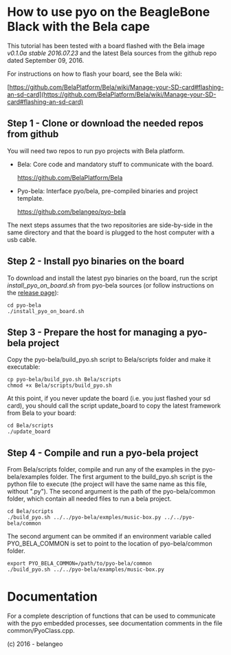 How to use pyo on the BeagleBone Black with the Bela cape
=========================================================

This tutorial has been tested with a board flashed with the 
Bela image _v0.1.0a stable 2016.07.23_ and the latest Bela 
sources from the github repo dated September 09, 2016.

For instructions on how to flash your board, see the Bela 
wiki:

[https://github.com/BelaPlatform/Bela/wiki/Manage-your-SD-card#flashing-an-sd-card](https://github.com/BelaPlatform/Bela/wiki/Manage-your-SD-card#flashing-an-sd-card)

Step 1 - Clone or download the needed repos from github
-------------------------------------------------------

You will need two repos to run pyo projects with Bela platform.

- Bela: Core code and mandatory stuff to communicate with the board.

    https://github.com/BelaPlatform/Bela

- Pyo-bela: Interface pyo/bela, pre-compiled binaries and project template.

    https://github.com/belangeo/pyo-bela

The next steps assumes that the two repositories are side-by-side
in the same directory and that the board is plugged to the host 
computer with a usb cable.

Step 2 - Install pyo binaries on the board
------------------------------------------

To download and install the latest pyo binaries on the board, run the 
script _install\_pyo\_on\_board.sh_ from pyo-bela sources (or follow
instructions on the [release page](https://github.com/belangeo/pyo-bela/releases)):

    cd pyo-bela
    ./install_pyo_on_board.sh

Step 3 - Prepare the host for managing a pyo-bela project
-----------------------------------------------------------

Copy the pyo-bela/build_pyo.sh script to Bela/scripts folder and make it executable:

    cp pyo-bela/build_pyo.sh Bela/scripts
    chmod +x Bela/scripts/build_pyo.sh

At this point, if you never update the board (i.e. you just flashed your sd card), you
should call the script update_board to copy the latest framework from Bela to your board:

    cd Bela/scripts
    ./update_board

Step 4 - Compile and run a pyo-bela project
-------------------------------------------

From Bela/scripts folder, compile and run any of the examples in the 
pyo-bela/examples folder. The first argument to the build_pyo.sh script is 
the python file to execute (the project will have the same name as this file, 
without ".py"). The second argument is the path of the pyo-bela/common folder,
which contain all needed files to run a bela project.

    cd Bela/scripts
    ./build_pyo.sh ../../pyo-bela/exmples/music-box.py ../../pyo-bela/common

The second argument can be ommited if an environment variable called PYO_BELA_COMMON
is set to point to the location of pyo-bela/common folder.

    export PYO_BELA_COMMON=/path/to/pyo-bela/common
    ./build_pyo.sh ../../pyo-bela/examples/music-box.py

Documentation
=============

For a complete description of functions that can be used to communicate 
with the pyo embedded processes, see documentation comments in the file 
common/PyoClass.cpp.

(c) 2016 - belangeo

